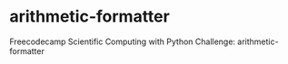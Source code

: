 # arithmetic-formatter
Freecodecamp Scientific Computing with Python Challenge: arithmetic-formatter
